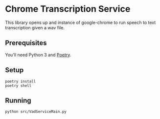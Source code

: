 Chrome Transcription Service
======================================
This library opens up and instance of google-chrome to run speech to text transcription given a wav file.

## Prerequisites

You'll need Python 3 and [Poetry](https://python-poetry.org/).

## Setup

```shell
poetry install
poetry shell
```

## Running

    python src/VadServiceMain.py
